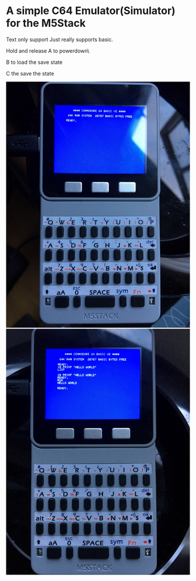 # A simple C64 Emulator(Simulator) for the M5Stack

Text only support
Just really supports basic.

Hold and release A to powerdown\

B to load the save state

C the save the state


![image](image1.jpeg)
![image](image2.jpeg)